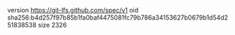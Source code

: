 version https://git-lfs.github.com/spec/v1
oid sha256:b4d257f97b85b1fa0baf4475081fc79b786a34153627b0679b1d54d251838538
size 2326
